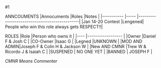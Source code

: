#1


ANNCOUMENTS
|Annocuments       |Roles   |Notes                                          |
|-----------       |-----   |-----------------------------------------------|
|Jan 14-20 Contest |Lengened| People who win this role always gets RESPECT!!|



ROLES
|Role         |Person who owns it             |
|----         |------------------             |
|Owner        |Daniel F & Josh C              |
|CO-Owner     |Isaac G                        |
|Legned       |UNKNOWN                        |
|MOD AND ADMIN|Joseph F & Colin H & Jackson W |
|New AND CMNR |Trew W & Ricordo J & Isaiah C  |
|SUSPENED     | NO ONE YET                    |
|BANNED       | JOSEPH F                      |

*CMNR Means Commenter*
